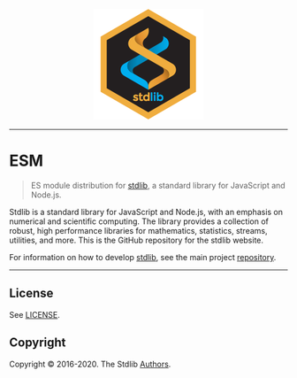 <!--

@license Apache-2.0

Copyright (c) 2019 The Stdlib Authors.

Licensed under the Apache License, Version 2.0 (the "License");
you may not use this file except in compliance with the License.
You may obtain a copy of the License at

   http://www.apache.org/licenses/LICENSE-2.0

Unless required by applicable law or agreed to in writing, software
distributed under the License is distributed on an "AS IS" BASIS,
WITHOUT WARRANTIES OR CONDITIONS OF ANY KIND, either express or implied.
See the License for the specific language governing permissions and
limitations under the License.

-->

<div class="image" align="center">
    <img src="https://raw.githubusercontent.com/stdlib-js/esm/main/docs/assets/logo_header.png" alt="stdlib logo">
    <br>
</div>

---

# ESM

> ES module distribution for [stdlib][stdlib], a standard library for JavaScript and Node.js.

Stdlib is a standard library for JavaScript and Node.js, with an emphasis on numerical and scientific computing. The library provides a collection of robust, high performance libraries for mathematics, statistics, streams, utilities, and more. This is the GitHub repository for the stdlib website.

For information on how to develop [stdlib][stdlib], see the main project [repository][stdlib].

---

## License

See [LICENSE][stdlib-license].


## Copyright

Copyright &copy; 2016-2020. The Stdlib [Authors][stdlib-authors].

<!-- Section for all links. Make sure to keep an empty line after the `section` element and another before the `/section` close. -->

<section class="links">

[stdlib]: https://github.com/stdlib-js/stdlib

[stdlib-authors]: https://github.com/stdlib-js/stdlib/graphs/contributors

[stdlib-license]: https://raw.githubusercontent.com/stdlib-js/esm/master/LICENSE

</section>

<!-- /.links -->
